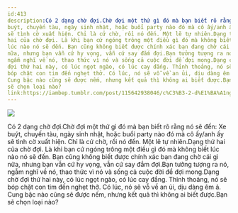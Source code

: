 ```yaml
---
id:413
description:Có 2 dạng chờ đợi.Chờ đợi một thứ gì đó mà bạn biết rõ rằng nó sẽ đến: Xe
buýt, chuyến tàu, ngày sinh nhật, hoặc buổi party nào đó mà cô ấy/anh ấy
sẽ tình cờ xuất hiện. Chỉ là cứ chờ, rồi nó đến. Một lẽ tự nhiên.Dạng thứ
hai của chờ đợi. Là khi bạn cứ ngóng trông một điều gì đó mà không biết
lúc nào nó sẽ đến. Bạn cũng không biết được chính xác bạn đang chờ cái gì
nữa, nhưng bạn vẫn cứ hy vọng, vẫn cứ say đắm đợi.Bạn tưởng tượng ra nó,
ngẫm nghĩ về nó, thao thức vì nó và sống cả cuộc đời để đợi mong.Dạng chờ
đợi thứ hai này, có lúc ngọt ngào, có lúc cay đắng. Thỉnh thoảng, nó sẽ
bóp chặt con tim đến nghẹt thở. Có lúc, nó sẽ vỗ về an ủi, dịu dàng êm ả.
Cung bậc nào cũng sẽ được nếm, nhưng kết quả thì không ai biết được.Bạn
sẽ chọn loại nào?
link:https://iambep.tumblr.com/post/115642938046/c%C3%B3-2-d%E1%BA%A1ng-ch%E1%BB%9D-%C4%91%E1%BB%A3i-ch%E1%BB%9D-%C4%91%E1%BB%A3i-m%E1%BB%99t-th%E1%BB%A9-g%C3%AC-%C4%91%C3%B3-m%C3%A0-b%E1%BA%A1n
---
```


![](https://64.media.tumblr.com/7429265d7b183bf91ebb7af90e4129b2/tumblr_nmdctg6Vre1u3a9rjo1_540.jpg)

Có 2 dạng chờ đợi.Chờ đợi một thứ gì đó mà bạn biết rõ rằng nó sẽ đến: Xe
buýt, chuyến tàu, ngày sinh nhật, hoặc buổi party nào đó mà cô ấy/anh ấy
sẽ tình cờ xuất hiện. Chỉ là cứ chờ, rồi nó đến. Một lẽ tự nhiên.Dạng thứ
hai của chờ đợi. Là khi bạn cứ ngóng trông một điều gì đó mà không biết
lúc nào nó sẽ đến. Bạn cũng không biết được chính xác bạn đang chờ cái gì
nữa, nhưng bạn vẫn cứ hy vọng, vẫn cứ say đắm đợi.Bạn tưởng tượng ra nó,
ngẫm nghĩ về nó, thao thức vì nó và sống cả cuộc đời để đợi mong.Dạng chờ
đợi thứ hai này, có lúc ngọt ngào, có lúc cay đắng. Thỉnh thoảng, nó sẽ
bóp chặt con tim đến nghẹt thở. Có lúc, nó sẽ vỗ về an ủi, dịu dàng êm ả.
Cung bậc nào cũng sẽ được nếm, nhưng kết quả thì không ai biết được.Bạn
sẽ chọn loại nào?